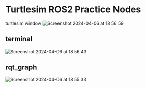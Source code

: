 # Turtlesim ROS2 Practice Nodes

turtlesim window
![Screenshot 2024-04-06 at 18 56 59](https://github.com/iitimii/turtle_ros2_ws/assets/106264110/75d71bf0-6484-43fd-b416-ee3cef13cac8)

## terminal
![Screenshot 2024-04-06 at 18 56 43](https://github.com/iitimii/turtle_ros2_ws/assets/106264110/6453f7d1-d2e9-484d-b969-346985d066c5)

## rqt_graph
![Screenshot 2024-04-06 at 18 55 33](https://github.com/iitimii/turtle_ros2_ws/assets/106264110/8d651185-8f96-453b-9736-85cf7551265b)
